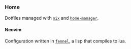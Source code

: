 ### Home
Dotfiles managed with [`nix`](https://nixos.org/) and [`home-manager`](https://github.com/nix-community/home-manager).

#### Neovim
Configuration written in [`fennel`](https://fennel-lang.org/), a lisp that compiles to lua.
